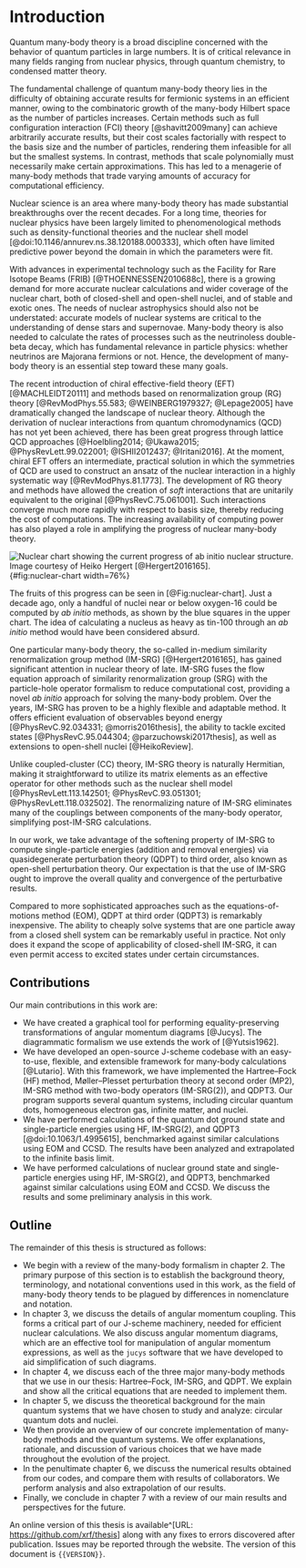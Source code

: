 # Introduction

Quantum many-body theory is a broad discipline concerned with the behavior of quantum particles in large numbers.  It is of critical relevance in many fields ranging from nuclear physics, through quantum chemistry, to condensed matter theory.

The fundamental challenge of quantum many-body theory lies in the difficulty of obtaining accurate results for fermionic systems in an efficient manner, owing to the combinatoric growth of the many-body Hilbert space as the number of particles increases.  Certain methods such as full configuration interaction (FCI) theory [@shavitt2009many] can achieve arbitrarily accurate results, but their cost scales factorially with respect to the basis size and the number of particles, rendering them infeasible for all but the smallest systems.  In contrast, methods that scale polynomially must necessarily make certain approximations.  This has led to a menagerie of many-body methods that trade varying amounts of accuracy for computational efficiency.

Nuclear science is an area where many-body theory has made substantial breakthroughs over the recent decades.  For a long time, theories for nuclear physics have been largely limited to phenomenological methods such as density-functional theories and the nuclear shell model [@doi:10.1146/annurev.ns.38.120188.000333], which often have limited predictive power beyond the domain in which the parameters were fit.

With advances in experimental technology such as the Facility for Rare Isotope Beams (FRIB) [@THOENNESSEN2010688c], there is a growing demand for more accurate nuclear calculations and wider coverage of the nuclear chart, both of closed-shell and open-shell nuclei, and of stable and exotic ones.  The needs of nuclear astrophysics should also not be understated: accurate models of nuclear systems are critical to the understanding of dense stars and supernovae.  Many-body theory is also needed to calculate the rates of processes such as the neutrinoless double-beta decay, which has fundamental relevance in particle physics: whether neutrinos are Majorana fermions or not.  Hence, the development of many-body theory is an essential step toward these many goals.

The recent introduction of chiral effective-field theory (EFT) [@MACHLEIDT20111] and methods based on renormalization group (RG) theory [@RevModPhys.55.583; @WEINBERG1979327; @Lepage2005] have dramatically changed the landscape of nuclear theory.  Although the derivation of nuclear interactions from quantum chromodynamics (QCD) has not yet been achieved, there has been great progress through lattice QCD approaches [@Hoelbling2014; @Ukawa2015; @PhysRevLett.99.022001; @ISHII2012437; @Iritani2016].  At the moment, chiral EFT offers an intermediate, practical solution in which the symmetries of QCD are used to construct an ansatz of the nuclear interaction in a highly systematic way [@RevModPhys.81.1773].  The development of RG theory and methods have allowed the creation of *soft* interactions that are unitarily equivalent to the original [@PhysRevC.75.061001].  Such interactions converge much more rapidly with respect to basis size, thereby reducing the cost of computations.  The increasing availability of computing power has also played a role in amplifying the progress of nuclear many-body theory.

![Nuclear chart showing the current progress of *ab initio* nuclear structure.  Image courtesy of Heiko Hergert [@Hergert2016165].](fig-nuclear-chart){#fig:nuclear-chart width=76%}

The fruits of this progress can be seen in [@Fig:nuclear-chart].  Just a decade ago, only a handful of nuclei near or below oxygen-16 could be computed by *ab initio* methods, as shown by the blue squares in the upper chart.  The idea of calculating a nucleus as heavy as tin-100 through an *ab initio* method would have been considered absurd.

One particular many-body theory, the so-called in-medium similarity renormalization group method (IM-SRG) [@Hergert2016165], has gained significant attention in nuclear theory of late.  IM-SRG fuses the flow equation approach of similarity renormalization group (SRG) with the particle-hole operator formalism to reduce computational cost, providing a novel *ab initio* approach for solving the many-body problem.  Over the years, IM-SRG has proven to be a highly flexible and adaptable method.  It offers efficient evaluation of observables beyond energy [@PhysRevC.92.034331; @morris2016thesis], the ability to tackle excited states [@PhysRevC.95.044304; @parzuchowski2017thesis], as well as extensions to open-shell nuclei [@HeikoReview].

Unlike coupled-cluster (CC) theory, IM-SRG theory is naturally Hermitian, making it straightforward to utilize its matrix elements as an effective operator for other methods such as the nuclear shell model [@PhysRevLett.113.142501; @PhysRevC.93.051301; @PhysRevLett.118.032502].  The renormalizing nature of IM-SRG eliminates many of the couplings between components of the many-body operator, simplifying post-IM-SRG calculations.

In our work, we take advantage of the softening property of IM-SRG to compute single-particle energies (addition and removal energies) via quasidegenerate perturbation theory (QDPT) to third order, also known as open-shell perturbation theory.  Our expectation is that the use of IM-SRG ought to improve the overall quality and convergence of the perturbative results.

Compared to more sophisticated approaches such as the equations-of-motions method (EOM), QDPT at third order (QDPT3) is remarkably inexpensive.  The ability to cheaply solve systems that are one particle away from a closed shell system can be remarkably useful in practice.  Not only does it expand the scope of applicability of closed-shell IM-SRG, it can even permit access to excited states under certain circumstances.

## Contributions

Our main contributions in this work are:

  - We have created a graphical tool for performing equality-preserving transformations of angular momentum diagrams [@Jucys].  The diagrammatic formalism we use extends the work of [@Yutsis1962].
  - We have developed an open-source J-scheme codebase with an easy-to-use, flexible, and extensible framework for many-body calculations [@Lutario].  With this framework, we have implemented the Hartree–Fock (HF) method, Møller–Plesset perturbation theory at second order (MP2), IM-SRG method with two-body operators (IM-SRG(2)), and QDPT3.  Our program supports several quantum systems, including circular quantum dots, homogeneous electron gas, infinite matter, and nuclei.
  - We have performed calculations of the quantum dot ground state and single-particle energies using HF, IM-SRG(2), and QDPT3 [@doi:10.1063/1.4995615], benchmarked against similar calculations using EOM and CCSD.  The results have been analyzed and extrapolated to the infinite basis limit.
  - We have performed calculations of nuclear ground state and single-particle energies using HF, IM-SRG(2), and QDPT3, benchmarked against similar calculations using EOM and CCSD.  We discuss the results and some preliminary analysis in this work.

## Outline

The remainder of this thesis is structured as follows:

  - We begin with a review of the many-body formalism in chapter 2.  The primary purpose of this section is to establish the background theory, terminology, and notational conventions used in this work, as the field of many-body theory tends to be plagued by differences in nomenclature and notation.
  - In chapter 3, we discuss the details of angular momentum coupling.  This forms a critical part of our J-scheme machinery, needed for efficient nuclear calculations.  We also discuss angular momentum diagrams, which are an effective tool for manipulation of angular momentum expressions, as well as the `jucys` software that we have developed to aid simplification of such diagrams.
  - In chapter 4, we discuss each of the three major many-body methods that we use in our thesis: Hartree–Fock, IM-SRG, and QDPT.  We explain and show all the critical equations that are needed to implement them.
  - In chapter 5, we discuss the theoretical background for the main quantum systems that we have chosen to study and analyze: circular quantum dots and nuclei.
  - We then provide an overview of our concrete implementation of many-body methods and the quantum systems.  We offer explanations, rationale, and discussion of various choices that we have made throughout the evolution of the project.
  - In the penultimate chapter 6, we discuss the numerical results obtained from our codes, and compare them with results of collaborators.  We perform analysis and also extrapolation of our results.
  - Finally, we conclude in chapter 7 with a review of our main results and perspectives for the future.

An online version of this thesis is available^[URL: <https://github.com/xrf/thesis>] along with any fixes to errors discovered after publication.  Issues may be reported through the website.  The version of this document is `{{VERSION}}`.
